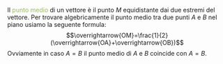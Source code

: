 Il <font color="#9bbb59">punto medio</font> di un vettore è il punto $M$ equidistante dai due estremi del vettore.
Per trovare algebricamente il punto medio tra due punti $A$ e $B$ nel piano usiamo la seguente formula:
$$\overrightarrow{OM}=\frac{1}{2}(\overrightarrow{OA}+\overrightarrow{OB})$$
Ovviamente in caso $A=B$ il punto medio di $A$ e $B$ coincide con $A=B$.
